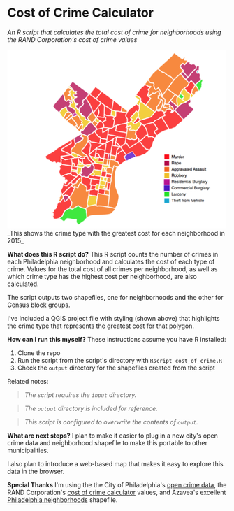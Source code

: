 # Cost of Crime Calculator
_An R script that calculates the total cost of crime for neighborhoods using the RAND Corporation's cost of crime values_

<img src="img/phl.png" width="500px" alt="Cost of Crime for Philadelphia Neighborhoods">
<br>_This shows the crime type with the greatest cost for each neighborhood in 2015_

**What does this R script do?**
This R script counts the number of crimes in each Philadelphia neighborhood and calculates the cost of each type of crime. Values for the total cost of all crimes per neighborhood, as well as which crime type has the highest cost per neighborhood, are also calculated.

The script outputs two shapefiles, one for neighborhoods and the other for Census block groups.

I've included a QGIS project file with styling (shown above) that highlights the crime type that represents the greatest cost for that polygon.

**How can I run this myself?**
These instructions assume you have R installed:

1. Clone the repo
2. Run the script from the script's directory with `Rscript cost_of_crime.R`
3. Check the `output` directory for the shapefiles created from the script

Related notes:
>_The script requires the `input` directory._

>_The `output` directory is included for reference._

>_This script is configured to overwrite the contents of `output`._

**What are next steps?**
I plan to make it easier to plug in a new city's open crime data and neighborhood shapefile to make this portable to other municipalities.

I also plan to introduce a web-based map that makes it easy to explore this data in the browser.

**Special Thanks**
I'm using the the City of Philadelphia's [open crime data](https://www.opendataphilly.org/dataset/crime-incidents), the RAND Corporation's [cost of crime calculator](http://www.rand.org/jie/justice-policy/centers/quality-policing/cost-of-crime.html) values, and Azavea's excellent [Philadelphia neighborhoods](https://github.com/azavea/geo-data/tree/master/Neighborhoods_Philadelphia) shapefile.



